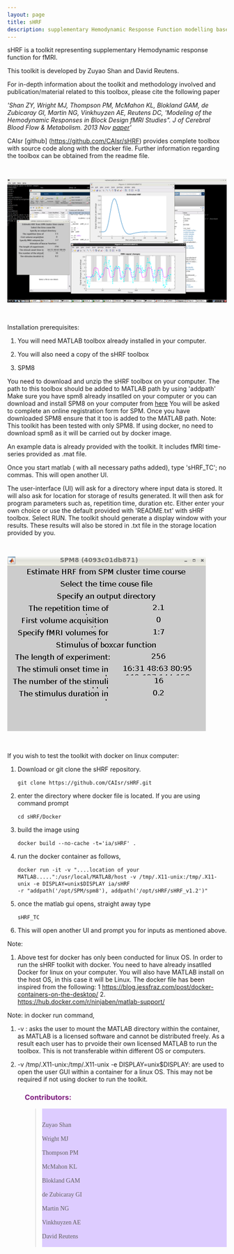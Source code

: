 ```yaml
---
layout: page
title: sHRF
description: supplementary Hemodynamic Response Function modelling based on fMRI
---
```


sHRF is a toolkit representing supplementary Hemodynamic response function for fMRI.

This toolkit is developed by Zuyao Shan and David Reutens.

For in-depth information about the toolkit and methodology involved and publication/material related to this toolbox, please cite the following paper

*'Shan ZY, Wright MJ, Thompson PM, McMahon KL, Blokland GAM, de Zubicaray GI, Martin NG, Vinkhuyzen AE, Reutens DC, 'Modeling of the Hemodynamic Responses
in Block Design fMRI Studies". J of Cerebral Blood Flow & Metabolism. 2013 Nov [paper](https://www.ncbi.nlm.nih.gov/pubmed/24252847)'*

CAIsr [github] (https://github.com/CAIsr/sHRF) provides complete toolbox with source code along with the docker file. Further information regarding the toolbox can be obtained from the readme file.

<dl>
<dd> <br> </dd>
</dl>

![alt text](/images/screenshot_sHRF.png)

<dl>
<dd> <br> </dd>
</dl>

Installation prerequisites: 

1. You will need MATLAB toolbox already installed in your computer.

2. You will also need a copy of the sHRF toolbox

3. SPM8 

You need to download and unzip the sHRF toolbox on your computer. The path to this toolbox should be added to MATLAB path by using 'addpath'
Make sure you have spm8 already insatlled on your computer or you can download and install SPM8 on your computer from [here](http://www.fil.ion.ucl.ac.uk/spm/software/download/)
You will be asked to complete an online registration form for SPM. Once you have downloaded SPM8 ensure that it too is added to the MATLAB path.
Note: This toolkit has been tested with only SPM8. If using docker, no need to download spm8 as it will be carried out by docker image.

An example data is already provided with the toolkit. It includes fMRI time-series provided as .mat file.

Once you start matlab ( with all necessary paths added), type 'sHRF_TC'; no commas. This will open another UI.

The user-interface (UI) will ask for a directory where input data is stored.
It will also ask for location for storage of results generated.
It will then ask for program parameters such as, repetition time, duration etc. Either enter your own choice or use 
the default provided with 'README.txt' with sHRF toolbox.
Select RUN.
The toolkit should generate a display window with your results.
These results will also be stored in .txt file in the storage location provided by you.

<dl>
<dd> <br> </dd>
</dl>

![alt text](/images/sHRF2.png)

<dl>
<dd> <br> </dd>
</dl>

If you wish to test the toolkit with docker on linux computer:

1. Download or git clone the sHRF repository.

   ``` 
   git clone https://github.com/CAIsr/sHRF.git
   ```
   
2. enter the directory where docker file is located. If you are using command prompt

   ```
   cd sHRF/Docker
   ```
   
3. build the image using

   ```
   docker build --no-cache -t='ia/sHRF' .
   ```
   
4. run the docker container as follows,

   ```
   docker run -it -v "....location of your MATLAB.....":/usr/local/MATLAB/host -v /tmp/.X11-unix:/tmp/.X11-unix -e DISPLAY=unix$DISPLAY ia/sHRF
   -r "addpath('/opt/SPM/spm8'), addpath('/opt/sHRF/sHRF_v1.2')"
   ```
   
5. once the matlab gui opens, straight away type 

   ```
   sHRF_TC
   ```

6. This will open another UI and prompt you for inputs as mentioned above.

Note: 

1. Above test for docker has only been conducted for linux OS. In order to run the sHRF toolkit with docker. 
   You need to have already insatlled Docker for linux on your computer.
   You will also have MATLAB install on the host OS, in this case it will be Linux.
   The docker file has been inspired from the following: 1 https://blog.jessfraz.com/post/docker-containers-on-the-desktop/ 2. https://hub.docker.com/r/ninjaben/matlab-support/ 

Note: in docker run command,

1. -v : asks the user to mount the MATLAB directory within the container, as MATLAB is a licensed software and cannot be distributed freely.
        As a result each user has to prvoide their own licensed MATLAB to run the toolbox. This is not transferable within different OS or computers.

2. -v /tmp/.X11-unix:/tmp/.X11-unix -e DISPLAY=unix$DISPLAY: are used to open the user GUI within a container for a linux OS. This may not be
      required if not using docker to run the toolkit.


<dl>

<dd> <h3 style="color:#7d1b7e;"> Contributors: </h3> </dd>

<dd> <blockquote> <div style="background-color:#ddccff; font-style:normal; font-family:Times New Roman;"> <br>

Zuyao Shan <br>
<br>
Wright MJ <br>
<br>
Thompson PM <br>
<br>
McMahon KL <br>
<br>
Blokland GAM <br>
<br>
de Zubicaray GI <br>
<br>
Martin NG <br>
<br>
Vinkhuyzen AE <br>
<br>
David Reutens <br>
<br>

</div></blockquote> </dd>

</dl>


